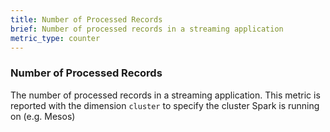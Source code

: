 ```yaml
---
title: Number of Processed Records
brief: Number of processed records in a streaming application
metric_type: counter
---
```

### Number of Processed Records
The number of processed records in a streaming application. This metric is reported with the dimension `cluster` to specify the cluster Spark is running on (e.g. Mesos)
